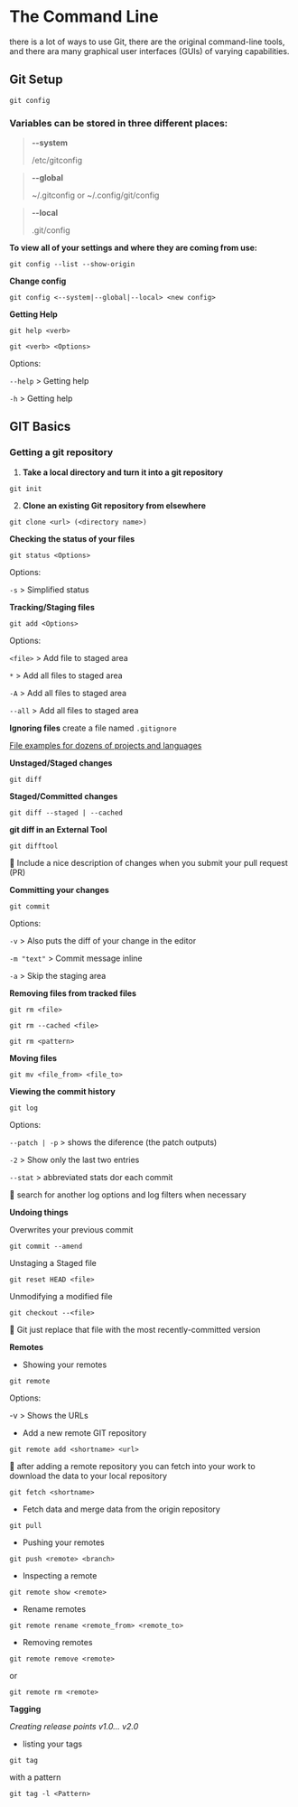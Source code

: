 # The Command Line
there is a lot of ways to use Git, there are the original command-line tools, and there ara many graphical user interfaces (GUIs) of varying capabilities.

## Git Setup
```
git config
```
### Variables can be stored in three different places:
> **--system**
> 
> /etc/gitconfig

> **--global**
> 
> ~/.gitconfig or ~/.config/git/config

> **--local**
> 
> .git/config

**To view all of your settings and where they are coming from use:**
```
git config --list --show-origin
```

**Change config**
```
git config <--system|--global|--local> <new config>
```

**Getting Help**
```
git help <verb>
```
```
git <verb> <Options>
```
Options:

`--help`  > Getting help

`-h`  > Getting help

## GIT Basics

### Getting a git repository

1. **Take a local directory and turn it into a git repository**
```
git init
```
2. **Clone an existing Git repository from elsewhere**
```
git clone <url> (<directory name>)
```

**Checking the status of your files**
```
git status <Options>
```
Options:

`-s`  > Simplified status

**Tracking/Staging files** 
```
git add <Options> 
```
Options:

`<file>`  > Add file to staged area

`*` > Add all files to staged area

`-A` > Add all files to staged area

`--all` > Add all files to staged area

**Ignoring files**
create a file named `.gitignore` 

<p>
  <a href="https://github.com/github/gitignore">File examples for dozens of projects and languages</a>
</p>

**Unstaged/Staged changes**
```
git diff
```

**Staged/Committed changes**
```
git diff --staged | --cached
```

**git diff in an External Tool**

```
git difftool
```

:rotating_light: Include a nice description of changes when you submit your pull request (PR)

**Committing your changes**

```
git commit
```

Options:

`-v`  > Also puts the diff of your change in the editor

`-m "text"`  > Commit message inline

`-a`  > Skip the staging area

**Removing files from tracked files**

```
git rm <file>
```

```
git rm --cached <file>
```

```
git rm <pattern>
```

**Moving files**

```
git mv <file_from> <file_to>
```

**Viewing the commit history**

```
git log
```

Options:

`--patch | -p`  > shows the diference (the patch outputs)

`-2` > Show only the last two entries

`--stat`  > abbreviated stats dor each commit

:rotating_light: search for another log options and log filters when necessary 

**Undoing things**

Overwrites your previous commit

```
git commit --amend
```

Unstaging a Staged file

```
git reset HEAD <file>
```

Unmodifying a modified file

```
git checkout --<file>
```
:rotating_light: Git just replace that file with the most recently-committed version

**Remotes**

* Showing your remotes

```
git remote
```

Options:

-v  > Shows the URLs

* Add a new remote GIT repository

```
git remote add <shortname> <url>

```

:rotating_light: after adding a remote repository you can fetch into your work to download the data to your local repository

```
git fetch <shortname>
```

* Fetch data and merge data from the origin repository 

```
git pull
```

* Pushing your remotes

```
git push <remote> <branch>
```

* Inspecting a remote

```
git remote show <remote>
```

* Rename remotes

```
git remote rename <remote_from> <remote_to>
```
* Removing remotes

```
git remote remove <remote>
```
or

```
git remote rm <remote>

```

**Tagging**

*Creating release points v1.0... v2.0*

* listing your tags

```
git tag
```
with a pattern
```
git tag -l <Pattern>
```

```

```

```

```

```

```
